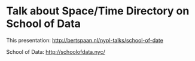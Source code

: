 # Talk about Space/Time Directory on School of Data

This presentation: http://bertspaan.nl/nypl-talks/school-of-date

School of Data: http://schoolofdata.nyc/
